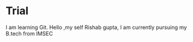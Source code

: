# Trial
I am learning Git.
Hello ,my self Rishab gupta, I am currently pursuing my B.tech from IMSEC
